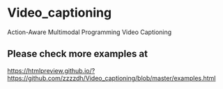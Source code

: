 # Video_captioning
Action-Aware Multimodal Programming Video Captioning

## Please check more examples at 
https://htmlpreview.github.io/?https://github.com/zzzzdh/Video_captioning/blob/master/examples.html
